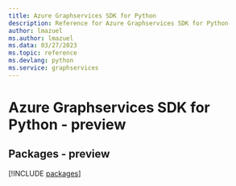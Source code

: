 ```yaml
---
title: Azure Graphservices SDK for Python
description: Reference for Azure Graphservices SDK for Python
author: lmazuel
ms.author: lmazuel
ms.data: 03/27/2023
ms.topic: reference
ms.devlang: python
ms.service: graphservices
---
```

# Azure Graphservices SDK for Python - preview
## Packages - preview
[!INCLUDE [packages](graphservices-index.md)]